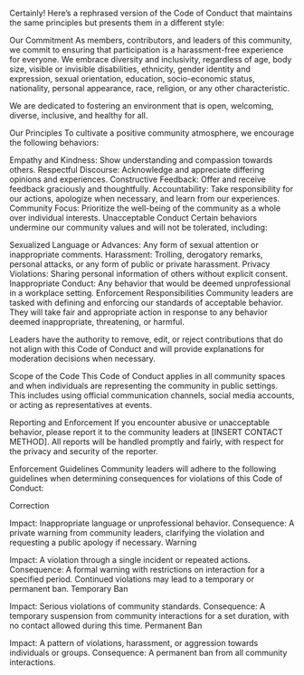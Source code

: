 Certainly! Here’s a rephrased version of the Code of Conduct that maintains the same principles but presents them in a different style:

Our Commitment
As members, contributors, and leaders of this community, we commit to ensuring that participation is a harassment-free experience for everyone. We embrace diversity and inclusivity, regardless of age, body size, visible or invisible disabilities, ethnicity, gender identity and expression, sexual orientation, education, socio-economic status, nationality, personal appearance, race, religion, or any other characteristic.

We are dedicated to fostering an environment that is open, welcoming, diverse, inclusive, and healthy for all.

Our Principles
To cultivate a positive community atmosphere, we encourage the following behaviors:

Empathy and Kindness: Show understanding and compassion towards others.
Respectful Discourse: Acknowledge and appreciate differing opinions and experiences.
Constructive Feedback: Offer and receive feedback graciously and thoughtfully.
Accountability: Take responsibility for our actions, apologize when necessary, and learn from our experiences.
Community Focus: Prioritize the well-being of the community as a whole over individual interests.
Unacceptable Conduct
Certain behaviors undermine our community values and will not be tolerated, including:

Sexualized Language or Advances: Any form of sexual attention or inappropriate comments.
Harassment: Trolling, derogatory remarks, personal attacks, or any form of public or private harassment.
Privacy Violations: Sharing personal information of others without explicit consent.
Inappropriate Conduct: Any behavior that would be deemed unprofessional in a workplace setting.
Enforcement Responsibilities
Community leaders are tasked with defining and enforcing our standards of acceptable behavior. They will take fair and appropriate action in response to any behavior deemed inappropriate, threatening, or harmful.

Leaders have the authority to remove, edit, or reject contributions that do not align with this Code of Conduct and will provide explanations for moderation decisions when necessary.

Scope of the Code
This Code of Conduct applies in all community spaces and when individuals are representing the community in public settings. This includes using official communication channels, social media accounts, or acting as representatives at events.

Reporting and Enforcement
If you encounter abusive or unacceptable behavior, please report it to the community leaders at [INSERT CONTACT METHOD]. All reports will be handled promptly and fairly, with respect for the privacy and security of the reporter.

Enforcement Guidelines
Community leaders will adhere to the following guidelines when determining consequences for violations of this Code of Conduct:

Correction

Impact: Inappropriate language or unprofessional behavior.
Consequence: A private warning from community leaders, clarifying the violation and requesting a public apology if necessary.
Warning

Impact: A violation through a single incident or repeated actions.
Consequence: A formal warning with restrictions on interaction for a specified period. Continued violations may lead to a temporary or permanent ban.
Temporary Ban

Impact: Serious violations of community standards.
Consequence: A temporary suspension from community interactions for a set duration, with no contact allowed during this time.
Permanent Ban

Impact: A pattern of violations, harassment, or aggression towards individuals or groups.
Consequence: A permanent ban from all community interactions.
